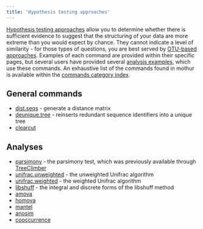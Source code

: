 ```yaml
---
title: 'Hypothesis testing approaches'
---
```

[Hypothesis testing
approaches](Hypothesis_testing_approaches) allow you to
determine whether there is sufficient evidence to suggest that the
structuring of your data are more extreme than you would expect by
chance. They cannot indicate a level of similarity - for those types of
questions, you are best served by [OTU-based
approaches](OTU-based_approaches). Examples of each command
are provided within their specific pages, but several users have
provided several [analysis examples](analysis_examples),
which use these commands. An exhaustive list of the commands found in
mothur is available within the [ commands category
index](Special:Categories).

## General commands

-   [dist.seqs](dist.seqs) - generate a distance matrix
-   [deunique.tree](deunique.tree) - reinserts redundant
    sequence identifiers into a unique tree
-   [clearcut](clearcut)

## Analyses

-   [parsimony](parsimony) - the parsimony test, which was
    previously available through
    [TreeClimber](http://schloss.micro.umass.edu/software/treeclimber.html)
-   [unifrac.unweighted](unifrac.unweighted) - the unweighted
    Unifrac algorithm
-   [unifrac.weighted](unifrac.weighted) - the weighted
    Unifrac algorithm
-   [libshuff](libshuff) - the integral and discrete forms of
    the libshuff method
-   [amova](amova)
-   [homova](homova)
-   [mantel](mantel)
-   [anosim](anosim)
-   [cooccurrence](cooccurrence)
